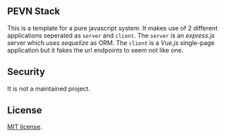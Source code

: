 
## PEVN Stack

This is a template for a pure javascript system. It makes use of 2 different applications seperated as `server` and `client`. The `server` is an _express.js_ server which uses _sequelize_ as ORM. The `client` is a _Vue.js_ single-page application but it fakes the url endpoints to seem not like one.

## Security

It is not a maintained project.

## License

[MIT license](https://opensource.org/licenses/MIT).
